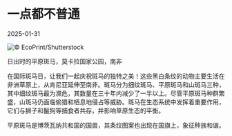 # 一点都不普通

2025-01-31

![](https://cn.bing.com/th?id=OHR.PlainsZebra_ZH-CN1989542307_UHD.jpg "© EcoPrint/Shutterstock")

日出时的平原斑马，莫卡拉国家公园，南非

在国际斑马日，让我们一起庆祝斑马的独特之美！这些黑白条纹的动物主要生活在非洲草原上，从肯尼亚延伸至南非。斑马分为细纹斑马、平原斑马和山斑马三种，其中细纹斑马最为濒危，其数量在三十年内减少了一半以上。尽管平原斑马种群繁盛，山斑马仍面临偷猎和栖息地侵占等威胁。斑马在生态系统中发挥着重要作用，它们与狮子和鬣狗等捕食者共存，并影响草原生态的平衡。

平原斑马是博茨瓦纳共和国的国兽，其条纹图案也出现在国旗上，象征种族和谐。

